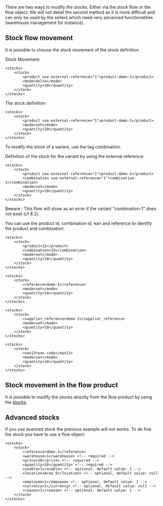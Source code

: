 There are two ways to modify the stocks. Either via the stock flow or the flow object. We will not detail the second method as it is more difficult and can only be used by the sellers which need very advanced functionalities (warehouse management for instance).

## Stock flow movement

It is possible to choose the stock movement of the stock definition

Stock Movement:

```
<stocks>
	<stock>
		<product use-external-reference="1">product-demo-1</product>
		<mode>delta</mode>
		<quantity>10</quantity>
	</stock>
</stocks>
```

The stock definition:

```
<stocks>
	<stock>
		<product use-external-reference="1">product-demo-1</product>
		<mode>set</mode>
		<quantity>10</quantity>
	</stock>
</stocks>
```

To modify the stock of a variant, use the tag combination.

Definition of the stock for the variant by using the external reference:

```
<stocks>
	<stock>
		<product use-external-reference="1">product-demo-1</product>
		<combination use-external-reference="1">combination-1</combination>
		<mode>set</mode>
		<quantity>10</quantity>
	</stock>
</stocks>
```

Beware : This flow will show as an error if the variant "combination-1" does not exist (cf 8.2).

You can use the product id, combination id, ean and reference to identify the product and combination:

```
<stocks>
	<stock>
		<product>12</product>
		<combination>23</combination>
		<mode>set</mode>
		<quantity>10</quantity>
	</stock>
</stocks>
```

```
<stocks>
	<stock>
		<reference>demo-1</reference>
		<mode>set</mode>
		<quantity>10</quantity>
	</stock>
</stocks>
```

```
<stocks>
	<stock>
		<supplier_reference>demo-1</supplier_reference>
		<mode>set</mode>
		<quantity>10</quantity>
	</stock>
</stocks>
```

```
<stocks>
	<stock>
		<ean13>ean code</ean13>
		<mode>set</mode>
		<quantity>10</quantity>
	</stock>
</stocks>
```

## Stock movement in the flow product

It is possible to modify the stocks directly from the flow product by using the [blocks](Basics_About_XML).

## Advanced stocks

If you use avanced stock the previous example will not works. To de fine the stock you have to use a flow object:

```
<stocks>
    <stock>
        <reference>demo-1</reference>
        <warehouse>1</warehouse> <!-- required -->
        <price>10</price> <!-- required -->
        <quantity>10</quantity> <!-- required -->
        <usable>1</usable> <!-- optional, default value: 1 -->
        <location>Area 5</location> <!-- optional, default value: null -->
        <employee>1</empoyee> <!-- optional, default value: 1 -->
        <currency>1</currency> <!-- optional, default value: null -->
        <reason>1</reason> <!-- optional, default value: 1 -->
    </stock>
</stocks>
```
